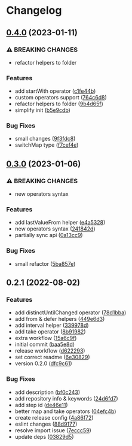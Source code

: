 # Changelog

## [0.4.0](https://github.com/infodusha/rxts/compare/v0.3.0...v0.4.0) (2023-01-11)


### ⚠ BREAKING CHANGES

* refactor helpers to folder

### Features

* add startWith operator ([c1fe44b](https://github.com/infodusha/rxts/commit/c1fe44b4a0a1937d5cbad51312ab331045e7d3bc))
* custom operators support ([764c6d8](https://github.com/infodusha/rxts/commit/764c6d866689e82bbbb416d6484c76172a2b3527))
* refactor helpers to folder ([9b4d65f](https://github.com/infodusha/rxts/commit/9b4d65ff6bc2eb803c0f0b79f6009bd1ce537aaf))
* simplify init ([b5e9cdb](https://github.com/infodusha/rxts/commit/b5e9cdb95e53b3006b40ba85cca06738d32d9103))


### Bug Fixes

* small changes ([9f3fdc8](https://github.com/infodusha/rxts/commit/9f3fdc813337691c44e0065e8f22294e8b1a0f28))
* switchMap type ([f7cef4e](https://github.com/infodusha/rxts/commit/f7cef4e62f4ed91cea7c55018ba209893845b7b4))

## [0.3.0](https://github.com/infodusha/rxts/compare/v0.2.1...v0.3.0) (2023-01-06)


### ⚠ BREAKING CHANGES

* new operators syntax

### Features

* add lastValueFrom helper ([e4a5328](https://github.com/infodusha/rxts/commit/e4a5328ddc051265ee610003ee697be3a3c9e337))
* new operators syntax ([241842d](https://github.com/infodusha/rxts/commit/241842d8f334b15b6c42e19c402628e6ca2fedea))
* partially sync api ([0a13cc9](https://github.com/infodusha/rxts/commit/0a13cc93ab1bb4ae27d92cc2eb9fb1d1a394a4d0))


### Bug Fixes

* small refactor ([5ba857e](https://github.com/infodusha/rxts/commit/5ba857ed9d5b31fea8610571c7c72d840eb7a78f))

## 0.2.1 (2022-08-02)


### Features

* add distinctUntilChanged operator ([78d1bba](https://github.com/infodusha/rxts/commit/78d1bbabf413bb4f3e103430549e4aeae4d62d52))
* add from & defer helpers ([449e6d3](https://github.com/infodusha/rxts/commit/449e6d383dedd027b0ed0ddce6608b506a8b2206))
* add interval helper ([339978d](https://github.com/infodusha/rxts/commit/339978d18dda8a218472a702859d3803d6404a02))
* add take operator ([8b91982](https://github.com/infodusha/rxts/commit/8b919824b3e0856164538bfee45f3c78d9f3fa6e))
* extra workflow ([15a6c9f](https://github.com/infodusha/rxts/commit/15a6c9f471bad7c451dcdfe7c45f9b7f98045bad))
* initial commit ([baa5e8d](https://github.com/infodusha/rxts/commit/baa5e8d61a18af90aa1de3e6416b56a5ead447b0))
* release workflow ([d622293](https://github.com/infodusha/rxts/commit/d622293891cca32595c03437c2f94e371482b385))
* set correct readme ([6e30829](https://github.com/infodusha/rxts/commit/6e30829b2f97e7c04c430776d4f82b8e3c0729be))
* version 0.2.0 ([dfc9c61](https://github.com/infodusha/rxts/commit/dfc9c6135999d8d4bdefbb5b5c61e1d008c3f04e))


### Bug Fixes

* add description ([bf0c243](https://github.com/infodusha/rxts/commit/bf0c24374d9fbd882abf01e66dbffa0469284246))
* add repository info & keywords ([24d6fd7](https://github.com/infodusha/rxts/commit/24d6fd70c4646d2f6ccf14d34ca5e9e3d78acbd7))
* add step id ([de46e11](https://github.com/infodusha/rxts/commit/de46e1163d174530eea2368656dcbf80f0e6b6a7))
* better map and take operators ([04efc4b](https://github.com/infodusha/rxts/commit/04efc4be52543148e1a37ae4709d884695963500))
* create release config ([4a86f72](https://github.com/infodusha/rxts/commit/4a86f725029de35c1ccf4d69d35d57169ad7988e))
* eslint changes ([88d9177](https://github.com/infodusha/rxts/commit/88d91779ac286fb2c698b88b1cf4d0bdc9e71022))
* resolve import issue ([7eccc59](https://github.com/infodusha/rxts/commit/7eccc5990ec4d1e3fa1c987c35b99eff44f2e91c))
* update deps ([03829d5](https://github.com/infodusha/rxts/commit/03829d5e4952339b23f725386d20e7be09a2aa4c))

